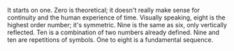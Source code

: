 It starts on one. Zero is theoretical; it doesn't really make sense for continuity and the human experience of time. Visually speaking, eight is the highest order number; it's symmetric. Nine is the same as six, only vertically reflected. Ten is a combination of two numbers already defined. Nine and ten are repetitions of symbols. One to eight is a fundamental sequence.
